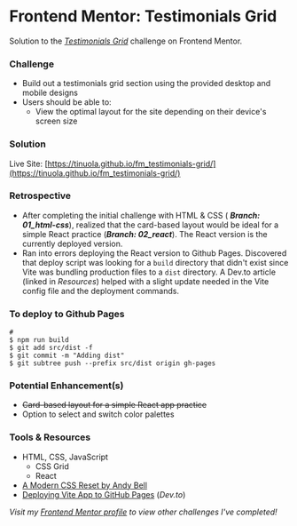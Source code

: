 # Frontend Mentor: Testimonials Grid

Solution to the _[Testimonials Grid](https://www.frontendmentor.io/challenges/testimonials-grid-section-Nnw6J7Un7)_ challenge on Frontend Mentor.

### Challenge

- Build out a testimonials grid section using the provided desktop and mobile designs
- Users should be able to:
  - View the optimal layout for the site depending on their device's screen size

### Solution

Live Site: [https://tinuola.github.io/fm_testimonials-grid/](https://tinuola.github.io/fm_testimonials-grid/)

### Retrospective

- After completing the initial challenge with HTML & CSS ( **_Branch: 01_html-css_**), realized that the card-based layout would be ideal for a simple React practice (**_Branch: 02_react_**). The React version is the currently deployed version.
- Ran into errors deploying the React version to Github Pages. Discovered that deploy script was looking for a `build` directory that didn't exist since Vite was bundling production files to a `dist` directory. A Dev.to article (linked in _Resources_) helped with a slight update needed in the Vite config file and the deployment commands.

### To deploy to Github Pages

```
#
$ npm run build
$ git add src/dist -f
$ git commit -m "Adding dist"
$ git subtree push --prefix src/dist origin gh-pages
```

### Potential Enhancement(s)

- ~~Card-based layout for a simple React app practice~~
- Option to select and switch color palettes

### Tools & Resources

- HTML, CSS, JavaScript
  - CSS Grid
  - React
- [A Modern CSS Reset by Andy Bell](https://piccalil.li/blog/a-modern-css-reset/)
- [Deploying Vite App to GitHub Pages](https://dev.to/shashannkbawa/deploying-vite-app-to-github-pages-3ane) (_Dev.to_)

_Visit my [Frontend Mentor profile](https://www.frontendmentor.io/profile/tinuola) to view other challenges I've completed!_
